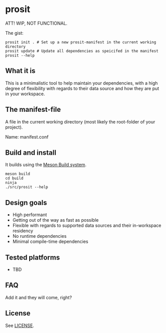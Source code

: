 # prosit

ATT! WIP, NOT FUNCTIONAL.

The gist:

    prosit init . # Set up a new prosit-manifest in the current working directory
    prosit update # Update all dependencies as speicifed in the manifest
    prosit --help


## What it is

This is a minimalistic tool to help maintain your dependencies, with a high degree of flexibility with regards to their data source and how they are put in your workspace.

## The manifest-file

A file in the current working directory (most likely the root-folder of your project). 

Name: manifest.conf


## Build and install

It builds using the [Meson Build system](https://mesonbuild.com/).

    meson build
    cd build
    ninja
    ./src/prosit --help


## Design goals

* High performant
* Getting out of the way as fast as possible
* Flexible with regards to supported data sources and their in-workspace residency
* No runtime dependencies
* Minimal compile-time dependencies

## Tested platforms

* TBD


## FAQ

Add it and they will come, right?


## License

See [LICENSE](LICENSE).
